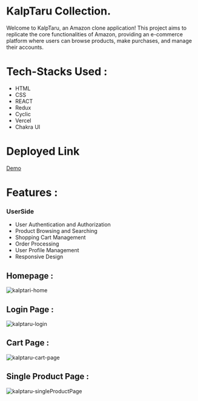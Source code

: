 # KalpTaru Collection.
 Welcome to KalpTaru, an Amazon clone application! This project aims to replicate the core functionalities of Amazon,
  providing an e-commerce platform where users can browse products, make purchases, and manage their accounts.

# Tech-Stacks Used :
 - HTML 
 - CSS
 - REACT
 - Redux
 - Cyclic
 - Vercel
 - Chakra UI
 
 
 # Deployed Link
<a href="https://vague-acoustics-7371.vercel.app/">Demo</a>
 
 
 # Features :
 ### UserSide
- User Authentication and Authorization <br/>
- Product Browsing and Searching  <br/>
- Shopping Cart Management  <br/>
- Order Processing  <br/>
- User Profile Management  <br/>
- Responsive Design <br/>


## Homepage :
![kalptari-home](https://github.com/Pannakbhushana/amezon-clone/assets/112654188/77a14715-4c58-4ea9-a4fd-6adf89f773b9)

## Login Page :
![kalptaru-login](https://github.com/Pannakbhushana/amezon-clone/assets/112654188/f2dee4fe-ef7d-4eaa-b862-3bc0adccf968)


## Cart Page : 
![kalptaru-cart-page](https://github.com/Pannakbhushana/amezon-clone/assets/112654188/b0fc137e-8fc6-41e7-853e-9c2762fbcff1)

## Single Product Page : 
![kalptaru-singleProductPage](https://github.com/Pannakbhushana/amezon-clone/assets/112654188/7e836263-de51-44e0-a718-15dabbcfed88)





